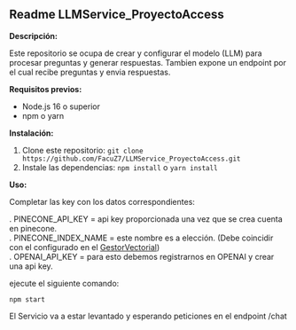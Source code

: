 ## Readme LLMService_ProyectoAccess

**Descripción:**

Este repositorio se ocupa de crear y configurar el modelo (LLM) para procesar preguntas y generar respuestas. Tambien expone un endpoint por el cual recibe preguntas y envia respuestas.

**Requisitos previos:**

* Node.js 16 o superior
* npm o yarn

**Instalación:**

1. Clone este repositorio: `git clone https://github.com/FacuZ7/LLMService_ProyectoAccess.git`
2. Instale las dependencias: `npm install` o `yarn install`

**Uso:**

Completar las key con los datos correspondientes:

. PINECONE_API_KEY = api key proporcionada una vez que se crea cuenta en pinecone.\
. PINECONE_INDEX_NAME = este nombre es a elección. (Debe coincidir con el configurado en el [GestorVectorial](https://github.com/FacuZ7/GestorVectorial_ProyectoAccess))\
. OPENAI_API_KEY = para esto debemos registrarnos en OPENAI y crear una api key. 

ejecute el siguiente comando:

```
npm start
```

El Servicio va a estar levantado y esperando peticiones en el endpoint /chat
